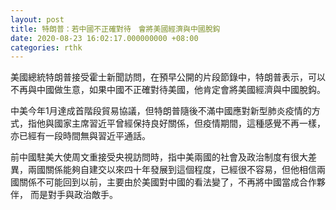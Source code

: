 ```yaml
---
layout: post
title: 特朗普：若中國不正確對待　會將美國經濟與中國脫鈎
date: 2020-08-23 16:02:17.000000000 +08:00
categories: rthk
---
```


美國總統特朗普接受霍士新聞訪問，在預早公開的片段節錄中，特朗普表示，可以不再與中國做生意，如果中國不正確對待美國，他肯定會將美國經濟與中國脫鈎。

中美今年1月達成首階段貿易協議，但特朗普隨後不滿中國應對新型肺炎疫情的方式，指他與國家主席習近平曾經保持良好關係，但疫情期間，這種感覺不再一樣，亦已經有一段時間無與習近平通話。

前中國駐美大使周文重接受央視訪問時，指中美兩國的社會及政治制度有很大差異，兩國關係能夠自建交以來四十年發展到這個程度，已經很不容易，但他相信兩國關係不可能回到以前，主要由於美國對中國的看法變了，不再將中國當成合作夥伴， 而是對手與政治敵手。
